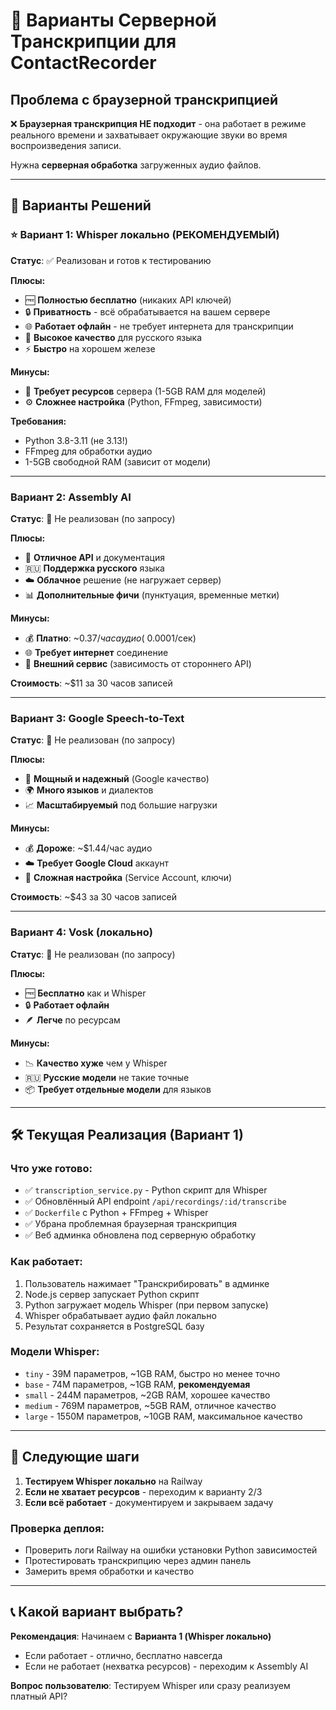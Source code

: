 # 🎤 Варианты Серверной Транскрипции для ContactRecorder

## Проблема с браузерной транскрипцией
❌ **Браузерная транскрипция НЕ подходит** - она работает в режиме реального времени и захватывает окружающие звуки во время воспроизведения записи.

Нужна **серверная обработка** загруженных аудио файлов.

---

## 🎯 Варианты Решений

### ⭐ **Вариант 1: Whisper локально (РЕКОМЕНДУЕМЫЙ)**
**Статус**: ✅ Реализован и готов к тестированию

**Плюсы:**
- 🆓 **Полностью бесплатно** (никаких API ключей)
- 🔒 **Приватность** - всё обрабатывается на вашем сервере
- 🌐 **Работает офлайн** - не требует интернета для транскрипции
- 🎯 **Высокое качество** для русского языка
- ⚡ **Быстро** на хорошем железе

**Минусы:**
- 💾 **Требует ресурсов** сервера (1-5GB RAM для моделей)
- ⚙️ **Сложнее настройка** (Python, FFmpeg, зависимости)

**Требования:**
- Python 3.8-3.11 (не 3.13!)
- FFmpeg для обработки аудио  
- 1-5GB свободной RAM (зависит от модели)

---

### **Вариант 2: Assembly AI**
**Статус**: 🔶 Не реализован (по запросу)

**Плюсы:**
- 🚀 **Отличное API** и документация
- 🇷🇺 **Поддержка русского** языка
- ☁️ **Облачное** решение (не нагружает сервер)
- 📊 **Дополнительные фичи** (пунктуация, временные метки)

**Минусы:**
- 💰 **Платно**: ~$0.37/час аудио (~$0.0001/сек)
- 🌐 **Требует интернет** соединение
- 🔑 **Внешний сервис** (зависимость от стороннего API)

**Стоимость**: ~$11 за 30 часов записей

---

### **Вариант 3: Google Speech-to-Text**
**Статус**: 🔶 Не реализован (по запросу)

**Плюсы:**
- 🏢 **Мощный и надежный** (Google качество)
- 🌍 **Много языков** и диалектов
- 📈 **Масштабируемый** под большие нагрузки

**Минусы:**
- 💰 **Дороже**: ~$1.44/час аудио
- ☁️ **Требует Google Cloud** аккаунт
- 🔧 **Сложная настройка** (Service Account, ключи)

**Стоимость**: ~$43 за 30 часов записей

---

### **Вариант 4: Vosk (локально)**
**Статус**: 🔶 Не реализован (по запросу)

**Плюсы:**
- 🆓 **Бесплатно** как и Whisper
- 🔒 **Работает офлайн**
- 🪶 **Легче** по ресурсам

**Минусы:**
- 📉 **Качество хуже** чем у Whisper
- 🇷🇺 **Русские модели** не такие точные
- 📦 **Требует отдельные модели** для языков

---

## 🛠️ Текущая Реализация (Вариант 1)

### Что уже готово:
- ✅ `transcription_service.py` - Python скрипт для Whisper
- ✅ Обновлённый API endpoint `/api/recordings/:id/transcribe`
- ✅ `Dockerfile` с Python + FFmpeg + Whisper
- ✅ Убрана проблемная браузерная транскрипция
- ✅ Веб админка обновлена под серверную обработку

### Как работает:
1. Пользователь нажимает "Транскрибировать" в админке
2. Node.js сервер запускает Python скрипт  
3. Python загружает модель Whisper (при первом запуске)
4. Whisper обрабатывает аудио файл локально
5. Результат сохраняется в PostgreSQL базу

### Модели Whisper:
- `tiny` - 39M параметров, ~1GB RAM, быстро но менее точно
- `base` - 74M параметров, ~1GB RAM, **рекомендуемая**
- `small` - 244M параметров, ~2GB RAM, хорошее качество
- `medium` - 769M параметров, ~5GB RAM, отличное качество
- `large` - 1550M параметров, ~10GB RAM, максимальное качество

---

## 🚀 Следующие шаги

1. **Тестируем Whisper локально** на Railway
2. **Если не хватает ресурсов** - переходим к варианту 2/3
3. **Если всё работает** - документируем и закрываем задачу

### Проверка деплоя:
- Проверить логи Railway на ошибки установки Python зависимостей
- Протестировать транскрипцию через админ панель
- Замерить время обработки и качество

---

## 📞 Какой вариант выбрать?

**Рекомендация**: Начинаем с **Варианта 1 (Whisper локально)**
- Если работает - отлично, бесплатно навсегда
- Если не работает (нехватка ресурсов) - переходим к Assembly AI

**Вопрос пользователю**: Тестируем Whisper или сразу реализуем платный API? 